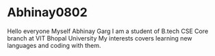# Abhinay0802
Hello everyone
Myself Abhinay Garg
I am a student of B.tech CSE Core branch at VIT Bhopal University
My interests covers learning new languages and coding with them.
